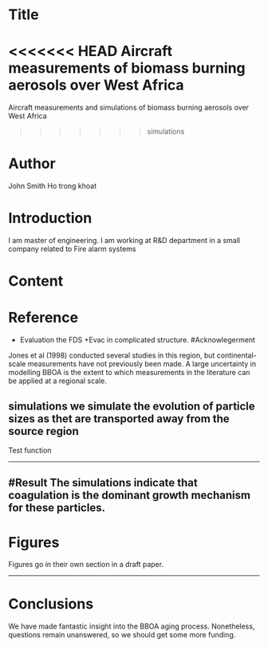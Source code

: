 # Title 
<<<<<<< HEAD
 Aircraft measurements of biomass burning aerosols over West Africa
=======
  Aircraft measurements and simulations of biomass burning aerosols over West Africa
>>>>>>> simulations

# Author
 John Smith
 Ho trong khoat

# Introduction 
I am master of engineering. I am working at R&D department in a small company related to Fire alarm systems

# Content
# Reference
 - Evaluation the FDS +Evac in complicated structure. 
#Acknowlegerment

Jones et al (1998) conducted several studies in this region,
but continental-scale measurements have not previously been made.
A large uncertainty in modelling BBOA is the extent to which
measurements in the literature can be applied at a regional scale.

simulations
we simulate the evolution of particle sizes as thet are transported
away from the source region
----------------------------
Test function

----------------------------
#Result
The simulations indicate that coagulation is the dominant growth
mechanism for these particles.
---------------------
# Figures
Figures go in their own section in a draft paper.

---------------------
# Conclusions
We have made fantastic insight into the BBOA aging process. 
Nonetheless, questions remain unanswered, so we should get some more funding.
